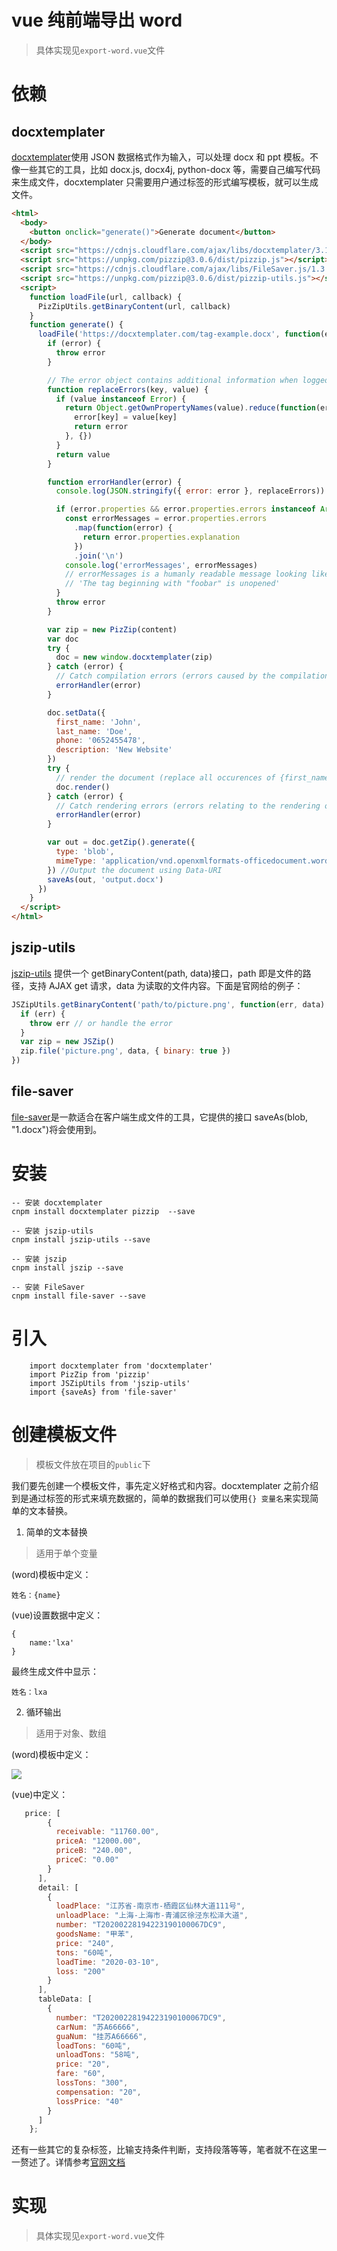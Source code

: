 # vue 纯前端导出 word

> 具体实现见`export-word.vue`文件

# 依赖

## docxtemplater

[docxtemplater](https://docxtemplater.readthedocs.io/en/latest/)使用 JSON 数据格式作为输入，可以处理 docx 和 ppt 模板。不像一些其它的工具，比如 docx.js, docx4j, python-docx 等，需要自己编写代码来生成文件，docxtemplater 只需要用户通过标签的形式编写模板，就可以生成文件。

```html
<html>
  <body>
    <button onclick="generate()">Generate document</button>
  </body>
  <script src="https://cdnjs.cloudflare.com/ajax/libs/docxtemplater/3.17.1/docxtemplater.js"></script>
  <script src="https://unpkg.com/pizzip@3.0.6/dist/pizzip.js"></script>
  <script src="https://cdnjs.cloudflare.com/ajax/libs/FileSaver.js/1.3.8/FileSaver.js"></script>
  <script src="https://unpkg.com/pizzip@3.0.6/dist/pizzip-utils.js"></script>
  <script>
    function loadFile(url, callback) {
      PizZipUtils.getBinaryContent(url, callback)
    }
    function generate() {
      loadFile('https://docxtemplater.com/tag-example.docx', function(error, content) {
        if (error) {
          throw error
        }

        // The error object contains additional information when logged with JSON.stringify (it contains a properties object containing all suberrors).
        function replaceErrors(key, value) {
          if (value instanceof Error) {
            return Object.getOwnPropertyNames(value).reduce(function(error, key) {
              error[key] = value[key]
              return error
            }, {})
          }
          return value
        }

        function errorHandler(error) {
          console.log(JSON.stringify({ error: error }, replaceErrors))

          if (error.properties && error.properties.errors instanceof Array) {
            const errorMessages = error.properties.errors
              .map(function(error) {
                return error.properties.explanation
              })
              .join('\n')
            console.log('errorMessages', errorMessages)
            // errorMessages is a humanly readable message looking like this :
            // 'The tag beginning with "foobar" is unopened'
          }
          throw error
        }

        var zip = new PizZip(content)
        var doc
        try {
          doc = new window.docxtemplater(zip)
        } catch (error) {
          // Catch compilation errors (errors caused by the compilation of the template : misplaced tags)
          errorHandler(error)
        }

        doc.setData({
          first_name: 'John',
          last_name: 'Doe',
          phone: '0652455478',
          description: 'New Website'
        })
        try {
          // render the document (replace all occurences of {first_name} by John, {last_name} by Doe, ...)
          doc.render()
        } catch (error) {
          // Catch rendering errors (errors relating to the rendering of the template : angularParser throws an error)
          errorHandler(error)
        }

        var out = doc.getZip().generate({
          type: 'blob',
          mimeType: 'application/vnd.openxmlformats-officedocument.wordprocessingml.document'
        }) //Output the document using Data-URI
        saveAs(out, 'output.docx')
      })
    }
  </script>
</html>
```

## jszip-utils

[jszip-utils](https://stuk.github.io/jszip-utils/) 提供一个 getBinaryContent(path, data)接口，path 即是文件的路径，支持 AJAX get 请求，data 为读取的文件内容。下面是官网给的例子：

```javascript
JSZipUtils.getBinaryContent('path/to/picture.png', function(err, data) {
  if (err) {
    throw err // or handle the error
  }
  var zip = new JSZip()
  zip.file('picture.png', data, { binary: true })
})
```

## file-saver

[file-saver](https://www.npmjs.com/package/file-saver)是一款适合在客户端生成文件的工具，它提供的接口 saveAs(blob, "1.docx")将会使用到。

# 安装

```
-- 安装 docxtemplater
cnpm install docxtemplater pizzip  --save

-- 安装 jszip-utils
cnpm install jszip-utils --save

-- 安装 jszip
cnpm install jszip --save

-- 安装 FileSaver
cnpm install file-saver --save
```

# 引入

```
    import docxtemplater from 'docxtemplater'
    import PizZip from 'pizzip'
    import JSZipUtils from 'jszip-utils'
    import {saveAs} from 'file-saver'

```

# 创建模板文件

> 模板文件放在项目的`public`下

我们要先创建一个模板文件，事先定义好格式和内容。docxtemplater 之前介绍到是通过标签的形式来填充数据的，简单的数据我们可以使用`{} 变量名`来实现简单的文本替换。

1. 简单的文本替换
  > 适用于单个变量

(word)模板中定义：

```
姓名：{name}
```

(vue)设置数据中定义：

```
{
    name:'lxa'
}
```

最终生成文件中显示：

```
姓名：lxa
```

2. 循环输出

  > 适用于对象、数组

(word)模板中定义：

![](https://cdn.nlark.com/yuque/0/2020/jpeg/378417/1583833454630-assets/web-upload/abbad8bf-5da6-43ad-8aac-d4ef664b8b3f.jpeg)

(vue)中定义：
```javascript
   price: [
        {
          receivable: "11760.00",
          priceA: "12000.00",
          priceB: "240.00",
          priceC: "0.00"
        }
      ],
      detail: [
        {
          loadPlace: "江苏省-南京市-栖霞区仙林大道111号",
          unloadPlace: "上海-上海市-青浦区徐泾东松泽大道",
          number: "T20200228194223190100067DC9",
          goodsName: "甲苯",
          price: "240",
          tons: "60吨",
          loadTime: "2020-03-10",
          loss: "200"
        }
      ],
      tableData: [
        {
          number: "T20200228194223190100067DC9",
          carNum: "苏A66666",
          guaNum: "挂苏A66666",
          loadTons: "60吨",
          unloadTons: "58吨",
          price: "20",
          fare: "60",
          lossTons: "300",
          compensation: "20",
          lossPrice: "40"
        }
      ]
    };
```
还有一些其它的复杂标签，比输支持条件判断，支持段落等等，笔者就不在这里一一赘述了。详情参考[官网文档](https://docxtemplater.readthedocs.io/en/latest/)

# 实现
> 具体实现见`export-word.vue`文件